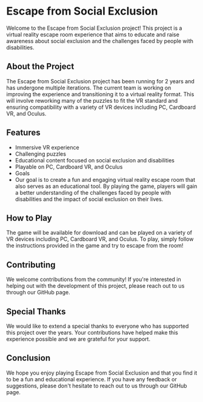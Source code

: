 # Escape from Social Exclusion
Welcome to the Escape from Social Exclusion project! This project is a virtual reality escape room experience that aims to educate and raise awareness about social exclusion and the challenges faced by people with disabilities.

## About the Project
The Escape from Social Exclusion project has been running for 2 years and has undergone multiple iterations. The current team is working on improving the experience and transitioning it to a virtual reality format. This will involve reworking many of the puzzles to fit the VR standard and ensuring compatibility with a variety of VR devices including PC, Cardboard VR, and Oculus.

## Features
- Immersive VR experience
- Challenging puzzles
- Educational content focused on social exclusion and disabilities
- Playable on PC, Cardboard VR, and Oculus
- Goals
- Our goal is to create a fun and engaging virtual reality escape room that also serves as an educational tool. By playing the game, players will gain a better understanding of the challenges faced by people with disabilities and the impact of social exclusion on their lives.

## How to Play
The game will be available for download and can be played on a variety of VR devices including PC, Cardboard VR, and Oculus. To play, simply follow the instructions provided in the game and try to escape from the room!

## Contributing
We welcome contributions from the community! If you're interested in helping out with the development of this project, please reach out to us through our GitHub page.

## Special Thanks
We would like to extend a special thanks to everyone who has supported this project over the years. Your contributions have helped make this experience possible and we are grateful for your support.

## Conclusion
We hope you enjoy playing Escape from Social Exclusion and that you find it to be a fun and educational experience. If you have any feedback or suggestions, please don't hesitate to reach out to us through our GitHub page.
